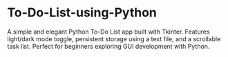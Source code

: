 # To-Do-List-using-Python
A simple and elegant Python To-Do List app built with Tkinter. Features light/dark mode toggle, persistent storage using a text file, and a scrollable task list. Perfect for beginners exploring GUI development with Python.
